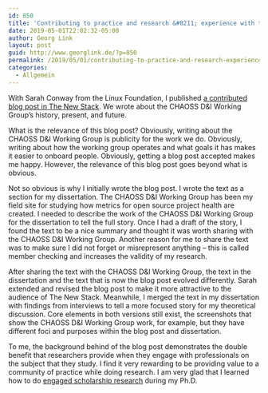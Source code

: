 ```yaml
---
id: 850
title: 'Contributing to practice and research &#8211; experience with the engaged scholarship research method'
date: 2019-05-01T22:02:32-05:00
author: Georg Link
layout: post
guid: http://www.georglink.de/?p=850
permalink: /2019/05/01/contributing-to-practice-and-research-experience-with-the-engaged-scholarship-research-method--850
categories:
  - Allgemein
---
```

With Sarah Conway from the Linux Foundation, I published [a contributed blog post in The New Stack](https://thenewstack.io/how-chaoss-di-can-help-diversity-in-the-open-source-community/). We wrote about the CHAOSS D&I Working Group&#8217;s history, present, and future. 

What is the relevance of this blog post? Obviously, writing about the CHAOSS D&I Working Group is publicity for the work we do. Obviously, writing about how the working group operates and what goals it has makes it easier to onboard people. Obviously, getting a blog post accepted makes me happy. However, the relevance of this blog post goes beyond what is obvious. 

Not so obvious is why I initially wrote the blog post. I wrote the text as a section for my dissertation. The CHAOSS D&I Working Group has been my field site for studying how metrics for open source project health are created. I needed to describe the work of the CHAOSS D&I Working Group for the dissertation to tell the full story. Once I had a draft of the story, I found the text to be a nice summary and thought it was worth sharing with the CHAOSS D&I Working Group. Another reason for me to share the text was to make sure I did not forget or misrepresent anything &#8211; this is called member checking and increases the validity of my research. 

After sharing the text with the CHAOSS D&I Working Group, the text in the dissertation and the text that is now the blog post evolved differently. Sarah extended and revised the blog post to make it more attractive to the audience of The New Stack. Meanwhile, I merged the text in my dissertation with findings from interviews to tell a more focused story for my theoretical discussion. Core elements in both versions still exist, the screenshots that show the CHAOSS D&I Working Group work, for example, but they have different foci and purposes within the blog post and dissertation. 

To me, the background behind of the blog post demonstrates the double benefit that researchers provide when they engage with professionals on the subject that they study. I find it very rewarding to be providing value to a community of practice while doing research. I am very glad that I learned how to do [engaged scholarship research](https://www.amazon.com/Engaged-Scholarship-Organizational-Social-Research/dp/019922630X) during my Ph.D.